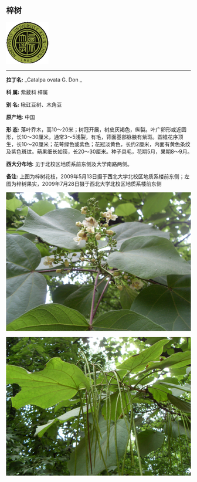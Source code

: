 ## 梓树

![西北大学校园网络植物志](JPG/nwu.gif)

---

**拉丁名:**  _Catalpa ovata G. Don _

**科 属:** 紫葳科 梓属

**别 名:** 楸豇豆树、木角豆

**原产地:** 中国

**形  态:** 落叶乔木，高10～20米；树冠开展，树皮灰褐色，纵裂。叶广卵形或近圆形，长10～30厘米，通常3～5浅裂，有毛，背面基部脉腋有紫斑。圆锥花序顶生，长10～20厘米；花萼绿色或紫色；花冠淡黄色，长约2厘米，内面有黄色条纹及紫色斑纹。蒴果细长如筷，长20～30厘米。种子具毛，花期5月，果期8～9月。　　　　

**西大分布地:** 见于北校区地质系前东侧及大学南路两侧。 

**备注:** 上图为梓树花枝，2009年5月13日摄于西北大学北校区地质系楼前东侧；左图为梓树果实，2009年7月28日摄于西北大学北校区地质系楼前东侧

![梓树](JPG/梓树.JPG) 

![梓树](JPG/梓树果实.JPG) 

